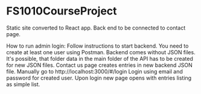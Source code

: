 # FS1010CourseProject
Static site converted to React app.
Back end to be connected to contact page.

How to run admin login:
Follow instructions to start backend. You need to create at least one user using Postman.
Backend comes without JSON files. It's possible, that folder data in the main folder of the API has to be created for new JSON files.
Contact us page creates entries in new backend JSON file.
Manually go to http://localhost:3000/#/login
Login using email and password for created user.
Upon login new page opens with entries listing as simple list.
